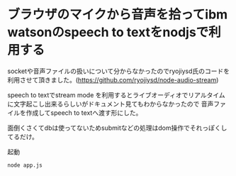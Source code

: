 # ブラウザのマイクから音声を拾ってibm watsonのspeech to textをnodjsで利用する

socketや音声ファイルの扱いについて分からなかったのでryojiysd氏のコードを利用させて頂きました。(https://github.com/ryojiysd/node-audio-stream)

speech to textでstream mode を利用するとライブオーディオでリアルタイムに文字起こし出来るらしいがドキュメント見てもわからなかったので
音声ファイルを作成してspeech  to textへ渡す形にした。

面倒くさくてdbは使ってないためsubmitなどの処理はdom操作でそれっぽくしてるだけ。

起動
```
node app.js
```
